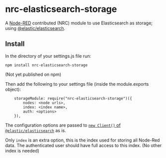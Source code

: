 # nrc-elasticsearch-storage

A [Node-RED](http://www.nodered.org) contributed (NRC) module to use Elasticsearch as storage; using [@elastic/elasticsearch](https://github.com/elastic/elasticsearch-js).

## Install

In the directory of your settings.js file run:

```
npm install nrc-elasticsearch-storage
```
(Not yet published on npm)

Then add the following to your settings file (inside the module.exports object):

```
    storageModule: require("nrc-elasticsearch-storage")({
        nodes: <node urls>,
        index: <index name>,
        auth: <options>
    }),
```

The configuration options are passed to [`new Client()` of `@elastic/elasticsearch`](https://www.elastic.co/guide/en/elasticsearch/client/javascript-api/current/client-connecting.html) as is. 

Only `index` is an extra option, this is the index used for storing all Node-Red data.
The authenticated user should have full access to this index. (No other index is needed)

